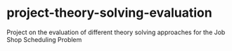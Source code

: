 # project-theory-solving-evaluation
Project on the evaluation of different theory solving approaches for the Job Shop Scheduling Problem
